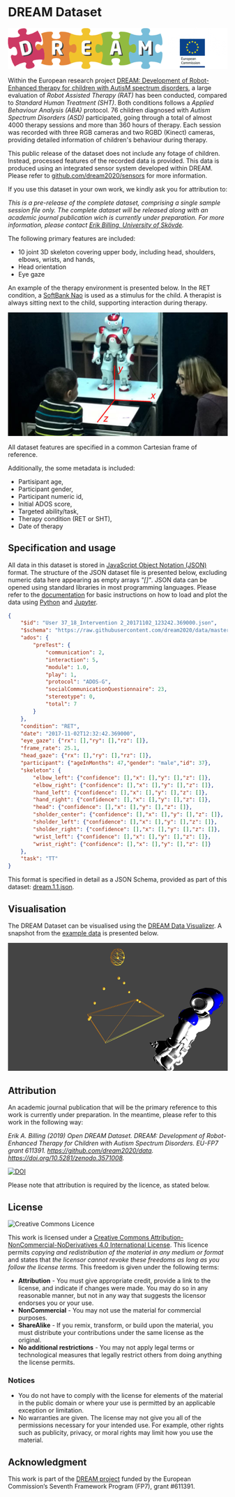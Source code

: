 # DREAM Dataset

![DREAM Logo](images/dream.png)

Within the European research project [DREAM: Development of Robot-Enhanced therapy for children with AutisM spectrum disorders](https://dream2020.github.io/DREAM/), a large evaluation of _Robot Assisted Therapy (RAT)_ has been conducted, compared to _Standard Human Treatment (SHT)_. Both conditions follows a _Applied Behaviour Analysis (ABA)_ protocol. 76 children diagnosed with _Autism Spectrum Disorders (ASD)_ participated, going through a total of almost 4000 therapy sessions and more than 360 hours of therapy. Each session was recorded with three RGB cameras and two RGBD (Kinect) cameras, providing detailed information of children's behaviour during therapy. 

This public release of the dataset does not include any fotage of children. Instead, processed features of the recorded data is provided. This data is produced using an integrated sensor system developed within DREAM. Please refer to [github.com/dream2020/sensors](https://github.com/dream2020/sensors) for more information.  

If you use this dataset in your own work, we kindly ask you for attribution to: 

_This is a pre-release of the complete dataset, comprising a single sample session file only. 
The complete dataset will be released along with an academic journal publication wich is currently under preparation. For more information, please contact [Erik Billing, University of Skövde](http://www.his.se/erikb/)._

The following primary features are included: 

* 10 joint 3D skeleton covering upper body, including head, shoulders, elbows, wrists, and hands,
* Head orientation
* Eye gaze 

An example of the therapy environment is presented below. In the RET condition, a [SoftBank Nao](https://www.softbankrobotics.com/emea/en/nao) is used as a stimulus for the child. A therapist is always sitting next to the child, supporting interaction during therapy.

![Therapy environment](images/RET.jpg)

All dataset features are specified in a common Cartesian frame of reference.

Additionally, the some metadata is included:

* Partisipant age,
* Participant gender,
* Participant numeric id,
* Initial ADOS score,
* Targeted ability/task,
* Therapy condition (RET or SHT),
* Date of therapy

## Specification and usage

All data in this dataset is stored in [JavaScript Object Notation (JSON)](https://www.json.org) format. The structure of the JSON dataset file is presented below, excluding numeric data here appearing as empty arrays _"[]"_. JSON data can be opened using standard libraries in most programming languages. Please refer to the [documentation](docs/DREAM-data.ipynb) for basic instructions on how to load and plot the data using [Python](https://www.python.org/) and [Jupyter](https://jupyter.org/).

```json
{
    "$id": "User 37_18_Intervention 2_20171102_123242.369000.json",
    "$schema": "https://raw.githubusercontent.com/dream2020/data/master/specification/dream.1.1.json",
    "ados": {
        "preTest": {
            "communication": 2,
            "interaction": 5,
            "module": 1.0,
            "play": 1,
            "protocol": "ADOS-G",
            "socialCommunicationQuestionnaire": 23,
            "stereotype": 0,
            "total": 7
        }
    },
    "condition": "RET",
    "date": "2017-11-02T12:32:42.369000",
    "eye_gaze": {"rx": [],"ry": [],"rz": []},
    "frame_rate": 25.1,
    "head_gaze": {"rx": [],"ry": [],"rz": []},
    "participant": {"ageInMonths": 47,"gender": "male","id": 37},
    "skeleton": {
        "elbow_left": {"confidence": [],"x": [],"y": [],"z": []},
        "elbow_right": {"confidence": [],"x": [],"y": [],"z": []},
        "hand_left": {"confidence": [],"x": [],"y": [],"z": []},
        "hand_right": {"confidence": [],"x": [],"y": [],"z": []},
        "head": {"confidence": [],"x": [],"y": [],"z": []},
        "sholder_center": {"confidence": [],"x": [],"y": [],"z": []},
        "sholder_left": {"confidence": [],"x": [],"y": [],"z": []},
        "sholder_right": {"confidence": [],"x": [],"y": [],"z": []},
        "wrist_left": {"confidence": [],"x": [],"y": [],"z": []},
        "wrist_right": {"confidence": [],"x": [],"y": [],"z": []}
    },
    "task": "TT"
}
```

This format is specified in detail as a JSON Schema, provided as part of this dataset: [dream.1.1.json](/specification/dream.1.1.json).

## Visualisation

The DREAM Dataset can be visualised using the [DREAM Data Visualizer](https://github.com/dream2020/DREAM-data-visualizer). A snapshot from the [example data](dataset/data_example.json) is presented below.

![Visualisation](images/0000584.png)

## Attribution

An academic journal publication that will be the primary reference to this work is currently under preparation. In the meantime, please refer to this work in the following way: 

_Erik A. Billing (2019) Open DREAM Dataset. DREAM: Development of Robot-Enhanced Therapy for Children with Autism Spectrum Disorders. EU-FP7 grant 611391. https://github.com/dream2020/data. https://doi.org/10.5281/zenodo.3571008._

[![DOI](https://zenodo.org/badge/179277477.svg)](https://zenodo.org/badge/latestdoi/179277477)

Please note that attribution is required by the licence, as stated below.

## License

![Creative Commons Licence](https://i.creativecommons.org/l/by-nc-nd/4.0/88x31.png)

This work is licensed under a [Creative Commons Attribution-NonCommercial-NoDerivatives 4.0 International License](https://creativecommons.org/licenses/by-nc-sa/4.0/). This licence permits
_copying and redistribution of the material in any medium or format_ and states that 
_the licensor cannot revoke these freedoms as long as you follow the license terms._ This freedom is given under the following terms:

* __Attribution__ - You must give appropriate credit, provide a link to the license, and indicate if changes were made. You may do so in any reasonable manner, but not in any way that suggests the licensor endorses you or your use.
* __NonCommercial__ - You may not use the material for commercial purposes.
* __ShareAlike__ - If you remix, transform, or build upon the material, you must distribute your contributions under the same license as the original.
* __No additional restrictions__ - You may not apply legal terms or technological measures that legally restrict others from doing anything the license permits.

### Notices
* You do not have to comply with the license for elements of the material in the public domain or where your use is permitted by an applicable exception or limitation.
* No warranties are given. The license may not give you all of the permissions necessary for your intended use. For example, other rights such as publicity, privacy, or moral rights may limit how you use the material.

## Acknowledgment

This work is part of the [DREAM project](https://dream2020.github.io/DREAM/) funded by the European Commission’s Seventh Framework Program (FP7), grant #611391.